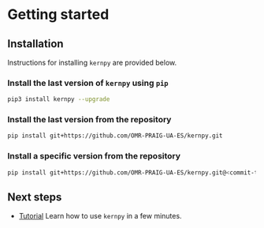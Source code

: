 # Getting started

## Installation

Instructions for installing `kernpy` are provided below.

### Install the last version of `kernpy` using `pip`

```bash
pip3 install kernpy --upgrade
```


### Install the last version from the repository

```bash
pip install git+https://github.com/OMR-PRAIG-UA-ES/kernpy.git 
```

### Install a specific version from the repository

```bash
pip install git+https://github.com/OMR-PRAIG-UA-ES/kernpy.git@<commit-tag>
```

## Next steps
- [Tutorial](get-started/tutorial.md)
    Learn how to use `kernpy` in a few minutes.




